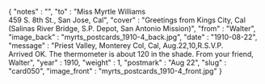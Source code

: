 {
  "notes" : "",
  "to" : "Miss Myrtle Williams<br> 459 S. 8th St., San Jose, Cal",
  "cover" : "Greetings from Kings City, Cal (Salinas River Bridge, S.P. Depot, San Antonio Mission)",
  "from" : "Walter",
  "image_back" : "myrts_postcards_1910-4_back.jpg",
  "date" : "1910-08-22",
  "message" : "Priest Valley, Monterey Col, Cal, Aug.22,10,R.S.V.P.<br>Arrived OK. The thermometer is about 120 in the shade. From your friend, Walter",
  "year" : 1910,
  "weight" : 1,
  "postmark" : "Aug 22",
  "slug" : "card050",
  "image_front" : "myrts_postcards_1910-4_front.jpg"
}

